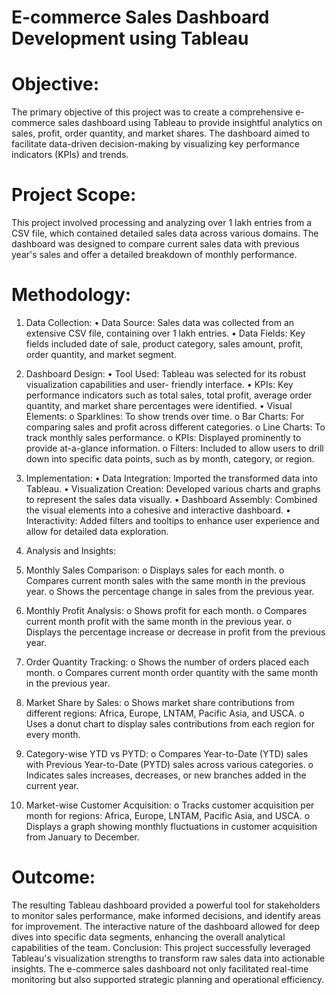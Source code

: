 # E-commerce Sales Dashboard Development using Tableau


# Objective:
The primary objective of this project was to create a comprehensive e-commerce sales
dashboard using Tableau to provide insightful analytics on sales, profit, order quantity, and
market shares. The dashboard aimed to facilitate data-driven decision-making by visualizing
key performance indicators (KPIs) and trends.

# Project Scope:
This project involved processing and analyzing over 1 lakh entries from a CSV file, which contained
detailed sales data across various domains. The dashboard was designed to compare current sales
data with previous year's sales and offer a detailed breakdown of monthly performance.

# Methodology:
1. Data Collection:
• Data Source: Sales data was collected from an extensive CSV file, containing over 1
lakh entries.
• Data Fields: Key fields included date of sale, product category, sales amount, profit,
order quantity, and market segment.

2. Dashboard Design:
• Tool Used: Tableau was selected for its robust visualization capabilities and user-
friendly interface.
• KPIs: Key performance indicators such as total sales, total profit, average order
quantity, and market share percentages were identified.
• Visual Elements:
o Sparklines: To show trends over time.
o Bar Charts: For comparing sales and profit across different categories.
o Line Charts: To track monthly sales performance.
o KPIs: Displayed prominently to provide at-a-glance information.
o Filters: Included to allow users to drill down into specific data points, such as
by month, category, or region.

3. Implementation:
• Data Integration: Imported the transformed data into Tableau.
• Visualization Creation: Developed various charts and graphs to represent the sales
data visually.
• Dashboard Assembly: Combined the visual elements into a cohesive and interactive
dashboard.
• Interactivity: Added filters and tooltips to enhance user experience and allow for
detailed data exploration.

4. Analysis and Insights:
1. Monthly Sales Comparison:
o Displays sales for each month.
o Compares current month sales with the same month in the previous year.
o Shows the percentage change in sales from the previous year.
2. Monthly Profit Analysis:
o Shows profit for each month.
o Compares current month profit with the same month in the previous year.
o Displays the percentage increase or decrease in profit from the previous year.
3. Order Quantity Tracking:
o Shows the number of orders placed each month.
o Compares current month order quantity with the same month in the previous
year.
4. Market Share by Sales:
o Shows market share contributions from different regions: Africa, Europe,
LNTAM, Pacific Asia, and USCA.
o Uses a donut chart to display sales contributions from each region for every
month.

5. Category-wise YTD vs PYTD:
o Compares Year-to-Date (YTD) sales with Previous Year-to-Date (PYTD) sales
across various categories.
o Indicates sales increases, decreases, or new branches added in the current
year.

6. Market-wise Customer Acquisition:
o Tracks customer acquisition per month for regions: Africa, Europe, LNTAM,
Pacific Asia, and USCA.
o Displays a graph showing monthly fluctuations in customer acquisition from
January to December.

# Outcome:
The resulting Tableau dashboard provided a powerful tool for stakeholders to monitor sales
performance, make informed decisions, and identify areas for improvement. The interactive
nature of the dashboard allowed for deep dives into specific data segments, enhancing the
overall analytical capabilities of the team.
Conclusion:
This project successfully leveraged Tableau's visualization strengths to transform raw sales
data into actionable insights. The e-commerce sales dashboard not only facilitated real-time
monitoring but also supported strategic planning and operational efficiency.
